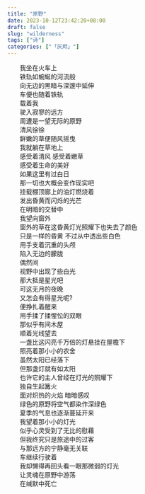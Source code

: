 ```yaml
---
title: "原野"
date: 2023-10-12T23:42:20+08:00
draft: false
slug: "wilderness"
tags: ["诗"]
categories: ["「灰烬」"]
---
```

　　我坐在火车上  
　　铁轨如蜿蜒的河流般  
　　向无边的黑暗与深邃中延伸  
　　车便也随着铁轨  
　　载着我  
　　驶入寂寥的远方  
　　周遭是一望无际的原野  
　　清风徐徐  
　　鲜嫩的草便随风摇曳  
　　我就躺在草地上  
　　感受着清风 感受着嫩草  
　　感受着生命的美好  
　　如果这里有过白日  
　　那一切也大概会变作现实吧  
　　挂载棚顶廊上的油灯燃烧着  
　　发出昏黄而闪烁的光芒  
　　在明暗的交替中  
　　我望向窗外  
　　窗外的草在这昏黄灯光照耀下也失去了颜色  
　　只是一样的昏黄 不过从中透出些白色  
　　用手支着沉重的头颅  
　　陷入无边的朦胧  
　　偶然间  
　　视野中出现了些白光  
　　那大抵是星光吧  
　　可这无月的夜晚  
　　又怎会有得星光呢?  
　　便挣扎着醒来  
　　用手揉了揉惺忪的双眼  
　　那似乎有间木屋  
　　顺着光线望去  
　　一盏比这闪亮千万倍的灯悬挂在屋檐下  
　　照亮着那小小的农舍  
　　虽然太阳已经落下  
　　但那盏灯就有如太阳  
　　也许它的主人曾经在灯光的照耀下  
　　独自生起篝火  
　　面对炽热的火焰 暗暗感叹  
　　绿色的原野将空气都染作深绿色  
　　夏季的气息也逐渐蔓延开来  
　　我望着那小小的灯光  
　　似乎心灵受到了无比的慰藉  
　　但我终究只是旅途中的过客  
　　与那远方的宁静毫无关联  
　　车继续行驶着  
　　我却懒得再回头看一眼那微弱的灯光  
　　让灵魂在原野中游荡  
　　在缄默中死亡  
　　
　　